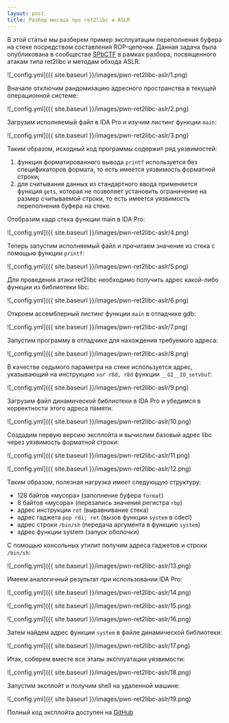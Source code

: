 ```yaml
---
layout: post
title: Разбор месяца про ret2libc и ASLR
---
```


В этой статье мы разберем пример эксплуатации переполнения буфера на стеке посредством составления ROP-цепочки. Данная задача была опубликована в сообществе [SPbCTF](https://pwn.spbctf.ru/tasks) в рамках разбора, посвященного атакам типа ret2libc и методам обхода ASLR.

![_config.yml]({{ site.baseurl }}/images/pwn-ret2libc-aslr/1.png)

Вначале отключим рандомизацию адресного пространства в текущей операционной системе:

![_config.yml]({{ site.baseurl }}/images/pwn-ret2libc-aslr/2.png)

Загрузим исполняемый файл в IDA Pro и изучим листинг функции `main`:

![_config.yml]({{ site.baseurl }}/images/pwn-ret2libc-aslr/3.png)

Таким образом, исходный код программы содержит ряд уязвимостей:

1. функция форматированного вывода `printf` используется без спецификаторов формата, то есть имеется уязвимость форматной строки;
2. для считывания данных из стандартного ввода применяется функция `gets`, которая не позволяет установить ограничение на размер считываемой строки, то есть имеется уязвимость переполнения буфера на стеке.

Отобразим кадр стека функции main в IDA Pro:

![_config.yml]({{ site.baseurl }}/images/pwn-ret2libc-aslr/4.png)

Теперь запустим исполняемый файл и прочитаем значение из стека с помощью функции `printf`:

![_config.yml]({{ site.baseurl }}/images/pwn-ret2libc-aslr/5.png)

Для проведения атаки ret2libc необходимо получить адрес какой-либо функции из библиотеки libc:

![_config.yml]({{ site.baseurl }}/images/pwn-ret2libc-aslr/6.png)

Откроем ассемблерный листинг функции `main` в отладчике gdb:

![_config.yml]({{ site.baseurl }}/images/pwn-ret2libc-aslr/7.png)

Запустим программу в отладчике для нахождения требуемого адреса:

![_config.yml]({{ site.baseurl }}/images/pwn-ret2libc-aslr/8.png)

В качестве седьмого параметра на стеке используется адрес, указывающий на инструкцию `xor r8d, r8d` функции `__GI__IO_setvbuf`:

![_config.yml]({{ site.baseurl }}/images/pwn-ret2libc-aslr/9.png)

Загрузим файл динамической библиотеки в IDA Pro и убедимся в корректности этого адреса памяти:

![_config.yml]({{ site.baseurl }}/images/pwn-ret2libc-aslr/10.png)

Создадим первую версию эксплойта и вычислим базовый адрес libc через уязвимость форматной строки:

![_config.yml]({{ site.baseurl }}/images/pwn-ret2libc-aslr/11.png)

![_config.yml]({{ site.baseurl }}/images/pwn-ret2libc-aslr/12.png)

Таким образом, полезная нагрузка имеет следующую структуру:

- 128 байтов «‎мусора» (заполнение буфера `format`)
- 8 байтов «‎мусора» (перезапись значения регистра `rbp`)
- адрес инструкции `ret` (выравнивание стека)
- адрес гаджета `pop rdi; ret` (вызов функции `system` в cdecl)
- адрес строки `/bin/sh` (передача аргумента в функцию `system`)
- адрес функции system (запуск оболочки)

С помощью консольных утилит получим адреса гаджетов и строки `/bin/sh`:

![_config.yml]({{ site.baseurl }}/images/pwn-ret2libc-aslr/13.png)

Имеем аналогичный результат при использовании IDA Pro:

![_config.yml]({{ site.baseurl }}/images/pwn-ret2libc-aslr/14.png)

![_config.yml]({{ site.baseurl }}/images/pwn-ret2libc-aslr/15.png)

![_config.yml]({{ site.baseurl }}/images/pwn-ret2libc-aslr/16.png)

Затем найдем адрес функции `system` в файле динамической библиотеки:

![_config.yml]({{ site.baseurl }}/images/pwn-ret2libc-aslr/17.png)

Итак, соберем вместе все этапы эксплуатации уязвимости:

![_config.yml]({{ site.baseurl }}/images/pwn-ret2libc-aslr/18.png)

Запустим эксплойт и получим shell на удаленной машине:

![_config.yml]({{ site.baseurl }}/images/pwn-ret2libc-aslr/19.png)

Полный код эксплойта доступен на [GitHub](https://github.com/Tecatech/information-security-training/blob/main/2020/SPbCTF/Binary%20Exploitation/ret2libc_ASLR/cleaker/cleaker_exploit.py)